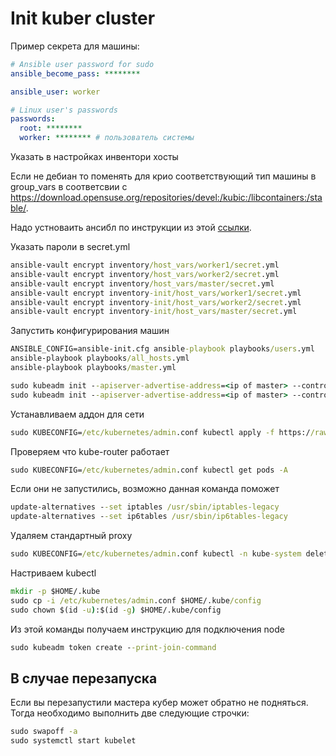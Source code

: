 # Init kuber cluster

Пример секрета для машины:

```yaml
# Ansible user password for sudo
ansible_become_pass: ********

ansible_user: worker

# Linux user's passwords
passwords:
  root: ********
  worker: ******** # пользователь системы

```

Указать в настройках инвентори хосты

Если не дебиан то поменять для крио соответствующий тип машины в group_vars в соответсвии с https://download.opensuse.org/repositories/devel:/kubic:/libcontainers:/stable/.

Надо устноваить ансибл по инструкции из этой [ссылки](https://docs.ansible.com/ansible/latest/installation_guide/intro_installation.html).

Указать пароли в secret.yml

```cmd
ansible-vault encrypt inventory/host_vars/worker1/secret.yml
ansible-vault encrypt inventory/host_vars/worker2/secret.yml
ansible-vault encrypt inventory/host_vars/master/secret.yml
ansible-vault encrypt inventory-init/host_vars/worker1/secret.yml
ansible-vault encrypt inventory-init/host_vars/worker2/secret.yml
ansible-vault encrypt inventory-init/host_vars/master/secret.yml
```

Запустить конфигурирования машин

```cmd
ANSIBLE_CONFIG=ansible-init.cfg ansible-playbook playbooks/users.yml
ansible-playbook playbooks/all_hosts.yml
ansible-playbook playbooks/master.yml
```

```cmd
sudo kubeadm init --apiserver-advertise-address=<ip of master> --control-plane-endpoint=<ip of master> --upload-certs --pod-network-cidr 10.24.0.0/16 --dry-run
sudo kubeadm init --apiserver-advertise-address=<ip of master> --control-plane-endpoint=<ip of master> --upload-certs --pod-network-cidr 10.24.0.0/16
```

Устанавливаем аддон для сети

```cmd
sudo KUBECONFIG=/etc/kubernetes/admin.conf kubectl apply -f https://raw.githubusercontent.com/cloudnativelabs/kube-router/master/daemonset/kubeadm-kuberouter-all-features.yaml
```

Проверяем что kube-router работает
```cmd
sudo KUBECONFIG=/etc/kubernetes/admin.conf kubectl get pods -A
```

Если они не запустились, возможно данная команда поможет
```cmd
update-alternatives --set iptables /usr/sbin/iptables-legacy
update-alternatives --set ip6tables /usr/sbin/ip6tables-legacy
```


Удаляем стандартный proxy
```cmd
sudo KUBECONFIG=/etc/kubernetes/admin.conf kubectl -n kube-system delete ds kube-proxy
```

Настриваем kubectl
```cmd
mkdir -p $HOME/.kube
sudo cp -i /etc/kubernetes/admin.conf $HOME/.kube/config
sudo chown $(id -u):$(id -g) $HOME/.kube/config
```

Из этой команды получаем инструкцию для подключения node
```cmd 
sudo kubeadm token create --print-join-command
```

## В случае перезапуска

Если вы перезапустили мастера кубер может обратно не подняться. Тогда необходимо выполнить две следующие строчки:
```cmd
sudo swapoff -a
sudo systemctl start kubelet
```
